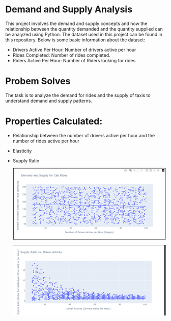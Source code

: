 # Demand and Supply Analysis
This project involves the demand and supply concepts and how the relationship between the quantity demanded and the quantity supplied can be analyzed using Python.
The dataset used in this project can be found in this repository. Below is some basic information about the dataset:

 * Drivers Active Per Hour: Number of drivers active per hour
 * Rides Completed: Number of rides completed.
 * Riders Active Per Hour: Number of Riders looking for rides

# Probem Solves
The task is to analyze the demand for rides and the supply of taxis to understand demand and supply patterns.

# Properties Calculated:

* Relationship between the number of drivers active per hour and the number of rides active per hour
* Elasticity
* Supply Ratio

  ![alt text](https://github.com/ervhart/Demand-and-Supply-Analysis/blob/main/Capture_SD.PNG)

  ![alt text](https://github.com/ervhart/Demand-and-Supply-Analysis/blob/main/Capture_SD2.PNG)
